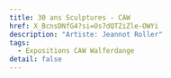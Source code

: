 ```yaml
---
title: 30 ans Sculptures - CAW
href: X_BcnsDNfG4?si=Os7dQTZiZle-OWYi
description: "Artiste: Jeannot Roller"
tags:
  - Expositions CAW Walferdange
detail: false
---
```

